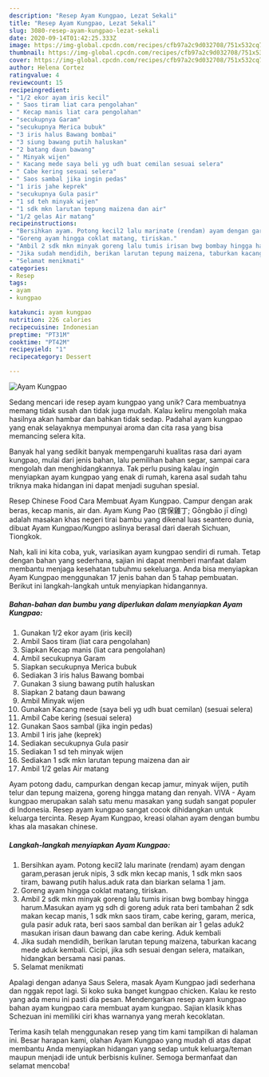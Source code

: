 ```yaml
---
description: "Resep Ayam Kungpao, Lezat Sekali"
title: "Resep Ayam Kungpao, Lezat Sekali"
slug: 3080-resep-ayam-kungpao-lezat-sekali
date: 2020-09-14T01:42:25.333Z
image: https://img-global.cpcdn.com/recipes/cfb97a2c9d032708/751x532cq70/ayam-kungpao-foto-resep-utama.jpg
thumbnail: https://img-global.cpcdn.com/recipes/cfb97a2c9d032708/751x532cq70/ayam-kungpao-foto-resep-utama.jpg
cover: https://img-global.cpcdn.com/recipes/cfb97a2c9d032708/751x532cq70/ayam-kungpao-foto-resep-utama.jpg
author: Helena Cortez
ratingvalue: 4
reviewcount: 15
recipeingredient:
- "1/2 ekor ayam iris kecil"
- " Saos tiram liat cara pengolahan"
- " Kecap manis liat cara pengolahan"
- "secukupnya Garam"
- "secukupnya Merica bubuk"
- "3 iris halus Bawang bombai"
- "3 siung bawang putih haluskan"
- "2 batang daun bawang"
- " Minyak wijen"
- " Kacang mede saya beli yg udh buat cemilan sesuai selera"
- " Cabe kering sesuai selera"
- " Saos sambal jika ingin pedas"
- "1 iris jahe keprek"
- "secukupnya Gula pasir"
- "1 sd teh minyak wijen"
- "1 sdk mkn larutan tepung maizena dan air"
- "1/2 gelas Air matang"
recipeinstructions:
- "Bersihkan ayam. Potong kecil2 lalu marinate (rendam) ayam dengan garam,perasan jeruk nipis, 3 sdk mkn kecap manis, 1 sdk mkn saos tiram, bawang putih halus.aduk rata dan biarkan selama 1 jam."
- "Goreng ayam hingga coklat matang, tiriskan."
- "Ambil 2 sdk mkn minyak goreng lalu tumis irisan bwg bombay hingga harum.Masukan ayam yg sdh di goreng aduk rata beri tambahan 2 sdk makan kecap manis, 1 sdk mkn saos tiram, cabe kering, garam, merica, gula pasir aduk rata, beri saos sambal dan berikan air 1 gelas aduk2 masukan irisan daun bawang dan cabe kering. Aduk kembali"
- "Jika sudah mendidih, berikan larutan tepung maizena, taburkan kacang mede aduk kembali. Cicipi, jika sdh sesuai dengan selera, mataikan, hidangkan bersama nasi panas."
- "Selamat menikmati"
categories:
- Resep
tags:
- ayam
- kungpao

katakunci: ayam kungpao 
nutrition: 226 calories
recipecuisine: Indonesian
preptime: "PT31M"
cooktime: "PT42M"
recipeyield: "1"
recipecategory: Dessert

---
```



![Ayam Kungpao](https://img-global.cpcdn.com/recipes/cfb97a2c9d032708/751x532cq70/ayam-kungpao-foto-resep-utama.jpg)

Sedang mencari ide resep ayam kungpao yang unik? Cara membuatnya memang tidak susah dan tidak juga mudah. Kalau keliru mengolah maka hasilnya akan hambar dan bahkan tidak sedap. Padahal ayam kungpao yang enak selayaknya mempunyai aroma dan cita rasa yang bisa memancing selera kita.

Banyak hal yang sedikit banyak mempengaruhi kualitas rasa dari ayam kungpao, mulai dari jenis bahan, lalu pemilihan bahan segar, sampai cara mengolah dan menghidangkannya. Tak perlu pusing kalau ingin menyiapkan ayam kungpao yang enak di rumah, karena asal sudah tahu triknya maka hidangan ini dapat menjadi suguhan spesial.

Resep Chinese Food Cara Membuat Ayam Kungpao. Campur dengan arak beras, kecap manis, air dan. Ayam Kung Pao (宮保雞丁; Gōngbǎo jī dīng) adalah masakan khas negeri tirai bambu yang dikenal luas seantero dunia, dibuat Ayam Kungpao/Kungpo aslinya berasal dari daerah Sichuan, Tiongkok.


Nah, kali ini kita coba, yuk, variasikan ayam kungpao sendiri di rumah. Tetap dengan bahan yang sederhana, sajian ini dapat memberi manfaat dalam membantu menjaga kesehatan tubuhmu sekeluarga. Anda bisa menyiapkan Ayam Kungpao menggunakan 17 jenis bahan dan 5 tahap pembuatan. Berikut ini langkah-langkah untuk menyiapkan hidangannya.

<!--inarticleads1-->

##### Bahan-bahan dan bumbu yang diperlukan dalam menyiapkan Ayam Kungpao:

1. Gunakan 1/2 ekor ayam (iris kecil)
1. Ambil  Saos tiram (liat cara pengolahan)
1. Siapkan  Kecap manis (liat cara pengolahan)
1. Ambil secukupnya Garam
1. Siapkan secukupnya Merica bubuk
1. Sediakan 3 iris halus Bawang bombai
1. Gunakan 3 siung bawang putih haluskan
1. Siapkan 2 batang daun bawang
1. Ambil  Minyak wijen
1. Gunakan  Kacang mede (saya beli yg udh buat cemilan) (sesuai selera)
1. Ambil  Cabe kering (sesuai selera)
1. Gunakan  Saos sambal (jika ingin pedas)
1. Ambil 1 iris jahe (keprek)
1. Sediakan secukupnya Gula pasir
1. Sediakan 1 sd teh minyak wijen
1. Sediakan 1 sdk mkn larutan tepung maizena dan air
1. Ambil 1/2 gelas Air matang


Ayam potong dadu, campurkan dengan kecap jamur, minyak wijen, putih telur dan tepung maizena, goreng hingga matang dan renyah. VIVA - Ayam kungpao merupakan salah satu menu masakan yang sudah sangat populer di Indonesia. Resep ayam kungpao sangat cocok dihidangkan untuk keluarga tercinta. Resep Ayam Kungpao, kreasi olahan ayam dengan bumbu khas ala masakan chinese. 

<!--inarticleads2-->

##### Langkah-langkah menyiapkan Ayam Kungpao:

1. Bersihkan ayam. Potong kecil2 lalu marinate (rendam) ayam dengan garam,perasan jeruk nipis, 3 sdk mkn kecap manis, 1 sdk mkn saos tiram, bawang putih halus.aduk rata dan biarkan selama 1 jam.
1. Goreng ayam hingga coklat matang, tiriskan.
1. Ambil 2 sdk mkn minyak goreng lalu tumis irisan bwg bombay hingga harum.Masukan ayam yg sdh di goreng aduk rata beri tambahan 2 sdk makan kecap manis, 1 sdk mkn saos tiram, cabe kering, garam, merica, gula pasir aduk rata, beri saos sambal dan berikan air 1 gelas aduk2 masukan irisan daun bawang dan cabe kering. Aduk kembali
1. Jika sudah mendidih, berikan larutan tepung maizena, taburkan kacang mede aduk kembali. Cicipi, jika sdh sesuai dengan selera, mataikan, hidangkan bersama nasi panas.
1. Selamat menikmati


Apalagi dengan adanya Saus Selera, masak Ayam Kungpao jadi sederhana dan nggak repot lagi. Si koko suka banget kungpao chicken. Kalau ke resto yang ada menu ini pasti dia pesan. Mendengarkan resep ayam kungpao bahan ayam kungpao cara membuat ayam kungpao. Sajian klasik khas Schezuan ini memiliki ciri khas warnanya yang merah kecoklatan. 

Terima kasih telah menggunakan resep yang tim kami tampilkan di halaman ini. Besar harapan kami, olahan Ayam Kungpao yang mudah di atas dapat membantu Anda menyiapkan hidangan yang sedap untuk keluarga/teman maupun menjadi ide untuk berbisnis kuliner. Semoga bermanfaat dan selamat mencoba!
